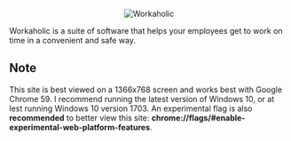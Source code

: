 <p align="center">
	<img src="https://4.bp.blogspot.com/-Tz8LTIr6pvA/WX3LYA1i64I/AAAAAAAAA98/JtYOm3_xOIcZiIuroHQMXk3azafoKwHLQCLcBGAs/s500/workaholicblue.png" alt="Workaholic" title="Workaholic logo"/>
</p>

Workaholic is a suite of software that helps your employees get to work on time in a convenient and safe way.

## Note
This site is best viewed on a 1366x768 screen and works best with Google Chrome 59. I recommend running the latest version of Windows 10, or at lest running Windows 10 version 1703. An experimental flag is also **recommended** to better view this site: **chrome://flags/#enable-experimental-web-platform-features**.
